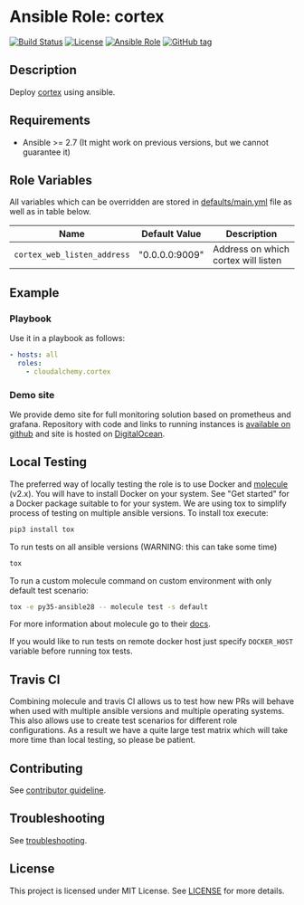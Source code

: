 # Ansible Role: cortex

[![Build Status](https://travis-ci.com/cloudalchemy/ansible-cortex.svg?branch=master)](https://travis-ci.com/cloudalchemy/ansible-cortex)
[![License](https://img.shields.io/badge/license-MIT%20License-brightgreen.svg)](https://opensource.org/licenses/MIT)
[![Ansible Role](https://img.shields.io/badge/ansible%20role-cloudalchemy.cortex-blue.svg)](https://galaxy.ansible.com/cloudalchemy/cortex/)
[![GitHub tag](https://img.shields.io/github/tag/cloudalchemy/ansible-cortex.svg)](https://github.com/cloudalchemy/ansible-cortex/tags)

## Description

Deploy [cortex](https://github.com/prometheus/cortex) using ansible.

## Requirements

- Ansible >= 2.7 (It might work on previous versions, but we cannot guarantee it)

## Role Variables

All variables which can be overridden are stored in [defaults/main.yml](defaults/main.yml) file as well as in table below.

| Name           | Default Value | Description                        |
| -------------- | ------------- | -----------------------------------|
| `cortex_web_listen_address` | "0.0.0.0:9009" | Address on which cortex will listen |

## Example

### Playbook

Use it in a playbook as follows:
```yaml
- hosts: all
  roles:
    - cloudalchemy.cortex
```

### Demo site

We provide demo site for full monitoring solution based on prometheus and grafana. Repository with code and links to running instances is [available on github](https://github.com/prometheus/demo-site) and site is hosted on [DigitalOcean](https://digitalocean.com).

## Local Testing

The preferred way of locally testing the role is to use Docker and [molecule](https://github.com/metacloud/molecule) (v2.x). You will have to install Docker on your system. See "Get started" for a Docker package suitable to for your system.
We are using tox to simplify process of testing on multiple ansible versions. To install tox execute:
```sh
pip3 install tox
```
To run tests on all ansible versions (WARNING: this can take some time)
```sh
tox
```
To run a custom molecule command on custom environment with only default test scenario:
```sh
tox -e py35-ansible28 -- molecule test -s default
```
For more information about molecule go to their [docs](http://molecule.readthedocs.io/en/latest/).

If you would like to run tests on remote docker host just specify `DOCKER_HOST` variable before running tox tests.

## Travis CI

Combining molecule and travis CI allows us to test how new PRs will behave when used with multiple ansible versions and multiple operating systems. This also allows use to create test scenarios for different role configurations. As a result we have a quite large test matrix which will take more time than local testing, so please be patient.

## Contributing

See [contributor guideline](CONTRIBUTING.md).

## Troubleshooting

See [troubleshooting](TROUBLESHOOTING.md).

## License

This project is licensed under MIT License. See [LICENSE](/LICENSE) for more details.
